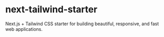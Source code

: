# next-tailwind-starter
Next.js + Tailwind CSS starter for building beautiful, responsive, and fast web applications.
